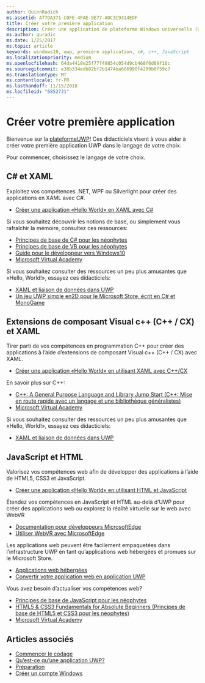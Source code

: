 ```yaml
---
author: QuinnRadich
ms.assetid: A77DA371-C0FE-4FAE-9E77-ADC3C9314EDF
title: Créer votre première application
description: Créer une application de plateforme Windows universelle (UWP) pour Windows 10 à l’aide de votre langage de programmation favori.
ms.author: quradic
ms.date: 1/25/2017
ms.topic: article
keywords: windows10, uwp, première application, c#, c++, JavaScript
ms.localizationpriority: medium
ms.openlocfilehash: 64da4418e25f77f49854c054d9cb468f0d89f16c
ms.sourcegitcommit: e38b334edb82bf2b1474ba686990f4299b8f59c7
ms.translationtype: MT
ms.contentlocale: fr-FR
ms.lasthandoff: 11/15/2018
ms.locfileid: "6852731"
---
```

# <a name="create-your-first-app"></a>Créer votre première application

Bienvenue sur la [plateformeUWP](universal-application-platform-guide.md)! Ces didacticiels visent à vous aider à créer votre première application UWP dans le langage de votre choix.

Pour commencer, choisissez le langage de votre choix.

## <a name="c-and-xaml"></a>C# et XAML

Exploitez vos compétences .NET, WPF ou Silverlight pour créer des applications en XAML avec C#.

* [Créer une application «Hello World» en XAML avec C#](create-a-hello-world-app-xaml-universal.md)

Si vous souhaitez découvrir les notions de base, ou simplement vous rafraîchir la mémoire, consultez ces ressources:

* [Principes de base de C# pour les néophytes](https://go.microsoft.com/fwlink/?linkid=850801)
* [Principes de base de VB pour les néophytes](https://go.microsoft.com/fwlink/?linkid=850802)
* [Guide pour le développeur vers Windows10](https://go.microsoft.com/fwlink/?linkid=850804)
* [Microsoft Virtual Academy](http://www.microsoftvirtualacademy.com/)

Si vous souhaitez consulter des ressources un peu plus amusantes que «Hello, World!», essayez ces didacticiels:

* [XAML et liaison de données dans UWP](xaml-basics-intro.md)
* [Un jeu UWP simple en2D pour le Microsoft Store, écrit en C# et MonoGame](get-started-tutorial-game-mg2d.md)


## <a name="visualc-component-extensions-ccx-and-xaml"></a>Extensions de composant Visual c++ (C++ / CX) et XAML

Tirer parti de vos compétences en programmation C++ pour créer des applications à l’aide d’extensions de composant Visual c++ (C++ / CX) avec XAML.

* [Créer une application «Hello World» en utilisant XAML avec C++/CX](create-a-basic-windows-10-app-in-cpp.md)

En savoir plus sur C++:

* [C++: A General Purpose Language and Library Jump Start (C++: Mise en route rapide avec un langage et une bibliothèque généralistes)](http://www.microsoftvirtualacademy.com/training-courses/c-a-general-purpose-language-and-library-jump-start)
* [Microsoft Virtual Academy](http://go.microsoft.com/fwlink/p/?LinkID=389916)

Si vous souhaitez consulter des ressources un peu plus amusantes que «Hello, World!», essayez ces didacticiels:

* [XAML et liaison de données dans UWP](xaml-basics-intro.md)

## <a name="javascript-and-html"></a>JavaScript et HTML

Valorisez vos compétences web afin de développer des applications à l’aide de HTML5, CSS3 et JavaScript.

* [Créer une application «Hello World» en utilisant HTML et JavaScript](create-a-hello-world-app-js-uwp.md)

Étendez vos compétences en JavaScript et HTML au-delà d’UWP pour créer des applications web ou explorez la réalité virtuelle sur le web avec WebVR

* [Documentation pour développeurs MicrosoftEdge](https://docs.microsoft.com/microsoft-edge/)
* [Utiliser WebVR avec MicrosoftEdge](https://docs.microsoft.com/en-us/microsoft-edge/webvr/)

Les applications web peuvent être facilement empaquetées dans l’infrastructure UWP en tant qu’applications web hébergées et promues sur le Microsoft Store.

* [Applications web hébergées](https://developer.microsoft.com/windows/bridges/hosted-web-apps)
* [Convertir votre application web en application UWP](../porting/hwa-create-windows.md)

Vous avez besoin d’actualiser vos compétences web?

* [Principes de base de JavaScript pour les néophytes](http://www.microsoftvirtualacademy.com/training-courses/javascript-fundamentals-for-absolute-beginners)
* [HTML5 &amp; CSS3 Fundamentals for Absolute Beginners (Principes de base de HTML5 et CSS3 pour les néophytes)](http://www.microsoftvirtualacademy.com/training-courses/html5-css3-fundamentals-development-for-absolute-beginners)
* [Microsoft Virtual Academy](http://go.microsoft.com/fwlink/p/?LinkID=389916)

## <a name="see-also"></a>Articles associés

* [Commencer le codage](create-uwp-apps.md)
* [Qu’est-ce qu’une application UWP?](universal-application-platform-guide.md)
* [Préparation](get-set-up.md)
* [Créer un compte Windows](sign-up.md)
